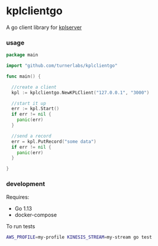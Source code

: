 # kplclientgo

A go client library for [kplserver](https://github.com/turnerlabs/kplserver)


### usage

```go
package main

import "github.com/turnerlabs/kplclientgo"

func main() {

  //create a client
  kpl := kplclientgo.NewKPLClient("127.0.0.1", "3000")

  //start it up
  err := kpl.Start()
  if err != nil {
    panic(err)
  }

  //send a record
  err = kpl.PutRecord("some data")
  if err != nil {
    panic(err)
  }

}
```

### development

Requires:
- Go 1.13
- docker-compose

To run tests

```sh
AWS_PROFILE=my-profile KINESIS_STREAM=my-stream go test
```